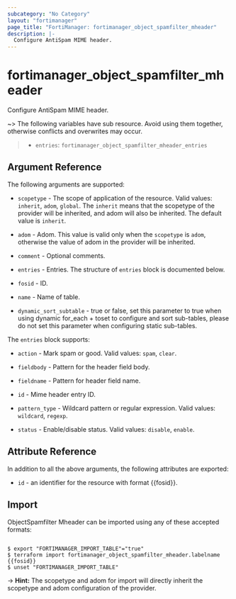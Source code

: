 ```yaml
---
subcategory: "No Category"
layout: "fortimanager"
page_title: "FortiManager: fortimanager_object_spamfilter_mheader"
description: |-
  Configure AntiSpam MIME header.
---
```


# fortimanager_object_spamfilter_mheader
Configure AntiSpam MIME header.

~> The following variables have sub resource. Avoid using them together, otherwise conflicts and overwrites may occur.
>- `entries`: `fortimanager_object_spamfilter_mheader_entries`



## Argument Reference


The following arguments are supported:

* `scopetype` - The scope of application of the resource. Valid values: `inherit`, `adom`, `global`. The `inherit` means that the scopetype of the provider will be inherited, and adom will also be inherited. The default value is `inherit`.
* `adom` - Adom. This value is valid only when the `scopetype` is `adom`, otherwise the value of adom in the provider will be inherited.

* `comment` - Optional comments.
* `entries` - Entries. The structure of `entries` block is documented below.
* `fosid` - ID.
* `name` - Name of table.
* `dynamic_sort_subtable` - true or false, set this parameter to true when using dynamic for_each + toset to configure and sort sub-tables, please do not set this parameter when configuring static sub-tables.

The `entries` block supports:

* `action` - Mark spam or good. Valid values: `spam`, `clear`.

* `fieldbody` - Pattern for the header field body.
* `fieldname` - Pattern for header field name.
* `id` - Mime header entry ID.
* `pattern_type` - Wildcard pattern or regular expression. Valid values: `wildcard`, `regexp`.

* `status` - Enable/disable status. Valid values: `disable`, `enable`.



## Attribute Reference

In addition to all the above arguments, the following attributes are exported:
* `id` - an identifier for the resource with format {{fosid}}.

## Import

ObjectSpamfilter Mheader can be imported using any of these accepted formats:
```

$ export "FORTIMANAGER_IMPORT_TABLE"="true"
$ terraform import fortimanager_object_spamfilter_mheader.labelname {{fosid}}
$ unset "FORTIMANAGER_IMPORT_TABLE"
```
-> **Hint:** The scopetype and adom for import will directly inherit the scopetype and adom configuration of the provider.
